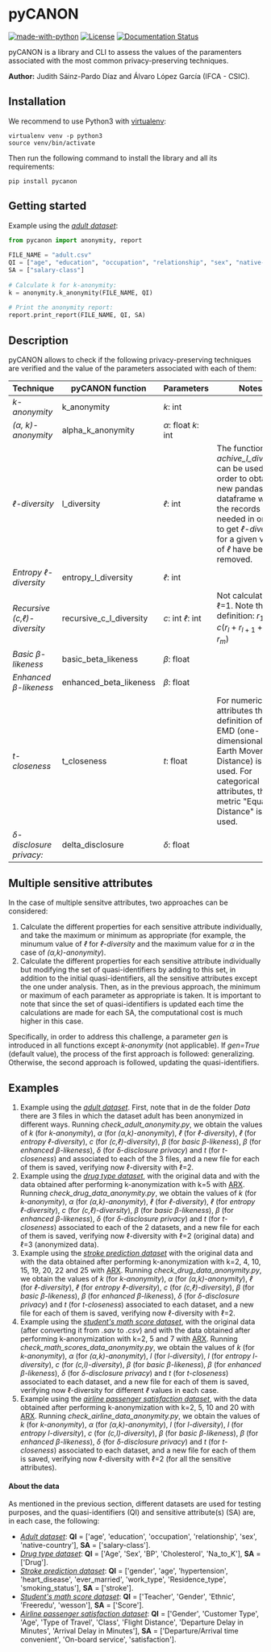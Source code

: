 # pyCANON

[![made-with-python](https://img.shields.io/badge/Made%20with-Python-1f425f.svg)](https://www.python.org/)
[![License](https://img.shields.io/badge/License-Apache_2.0-blue.svg)](https://gitlab.ifca.es/sainzj/check-anonymity/-/blob/main/LICENSE)
[![Documentation Status](https://readthedocs.org/projects/pycanon/badge/?version=latest)](https://pycanon.readthedocs.io/en/latest/?badge=latest)

pyCANON is a library and CLI to assess the values of the paramenters associated
with the most common privacy-preserving techniques.

**Author:** Judith Sáinz-Pardo Díaz and Álvaro López García (IFCA - CSIC).

## Installation

We recommend to use Python3 with [virtualenv](https://virtualenv.pypa.io/en/latest/):

    virtualenv venv -p python3
    source venv/bin/activate

Then run the following command to install the library and all its requirements:

    pip install pycanon

## Getting started

Example using the [_adult dataset_](https://archive.ics.uci.edu/ml/datasets/adult):
```python
from pycanon import anonymity, report
   
FILE_NAME = "adult.csv"
QI = ["age", "education", "occupation", "relationship", "sex", "native-country"]
SA = ["salary-class"]
   
# Calculate k for k-anonymity:
k = anonymity.k_anonymity(FILE_NAME, QI)
   
# Print the anonymity report:
report.print_report(FILE_NAME, QI, SA)
```

## Description

pyCANON allows to check if the following privacy-preserving techniques are
verified and the value of the parameters associated with each of them:

| Technique                   | pyCANON function           | Parameters          | Notes                                                                                                                                                                                      |
|-----------------------------|----------------------------|---------------------|--------------------------------------------------------------------------------------------------------------------------------------------------------------------------------------------|
| _k-anonymity_                 | k_anonymity                | _k_: int            |                                                                                                                                                                                            |
| _(α, k)-anonymity_            | alpha_k_anonymity          | _α_: float _k_: int |                                                                                                                                                                                            |
| _ℓ-diversity_                 | l_diversity                | _ℓ_: int            | The function _achive_l_diversity_ can be used in order to obtain a new pandas dataframe where the records needed in order to get _ℓ-diversity_ for a given value of _ℓ_ have been removed. |
| _Entropy ℓ-diversity_         | entropy_l_diversity        | _ℓ_: int            |                                                                                                                                                                                            |
| _Recursive (c,ℓ)-diversity_   | recursive_c_l_diversity    | _c_: int _ℓ_: int   | Not calculated if ℓ=1. Note that, by definition: $` r_{1} < c(r_{l}+r_{l+1}+...+r_{m}) `$                                                                                                  |
| _Basic β-likeness_            | basic_beta_likeness       | _β_: float          |                                                                                                                                                                                            |
| _Enhanced β-likeness_         | enhanced_beta_likeness    | _β_: float          |                                                                                                                                                                                            |
| _t-closeness_                 | t_closeness      | _t_: float          | For numerical attributes the definition of the EMD (one-dimensional Earth Mover’s Distance) is used.  For categorical attributes, the metric "Equal Distance" is used.                     |
| _δ-disclosure privacy:_ | delta_disclosure | _δ_: float          |                                                                                                                                                                                            |

## Multiple sensitive attributes

In the case of multiple sensitve attributes, two approaches can be considered:
1. Calculate the different properties for each sensitive attribute individually, and take the maximum or minimum as appropriate (for example, the minumum value of _ℓ_ for _ℓ-diversity_ and the maximum value for _α_ in the case of _(α,k)-anonymity_).
2. Calculate the different properties for each sensitive attribute individually but modifying the set of quasi-identifiers by adding to this set, in addition to the initial quasi-identifiers, all the sensitive attributes except the one under analysis. Then, as in the previous approach, the minimum or maximum of each parameter as appropriate is taken. It is important to note that since the set of quasi-identifiers is updated each time the calculations are made for each SA, the computational cost is much higher in this case.

Specifically, in order to address this challenge, a parameter _gen_ is introduced in all functions except _k-anonymity_ (not applicable). If _gen=True_ (default value), the process of the first approach is followed: generalizing. Otherwise, the second approach is followed, updating the quasi-identifiers.


## Examples
1. Example using the [_adult dataset_](https://archive.ics.uci.edu/ml/datasets/adult). First, note that in de the folder _Data_ there are 3 files in which the dataset adult has been anonymized in different ways. Running _check_adult_anonymity.py_, we obtain the values of _k_ (for _k-anonymity_), _α_ (for _(α,k)-anonymity_), _ℓ_ (for _ℓ-diversity_), _ℓ_ (for _entropy ℓ-diversity_), _c_ (for _(c,ℓ)-diversity_), _β_ (for _basic β-likeness_), _β_ (for _enhanced β-likeness_), _δ_ (for _δ-disclosure privacy_) and _t_ (for _t-closeness_) and associated to each of the 3 files, and a new file for each of them is saved, verifying now ℓ-diversity with ℓ=2.
2. Example using the [_drug type dataset_](https://www.kaggle.com/datasets/prathamtripathi/drug-classification), with the original data and with the data obtained after performing k-anonymization with k=5 with [ARX](https://arx.deidentifier.org/). Running _check_drug_data_anonymity.py_, we obtain the values of _k_ (for _k-anonymity_), _α_ (for _(α,k)-anonymity_), _ℓ_ (for _ℓ-diversity_), _ℓ_ (for _entropy ℓ-diversity_), _c_ (for _(c,ℓ)-diversity_), _β_ (for _basic β-likeness_), _β_ (for _enhanced β-likeness_), _δ_ (for _δ-disclosure privacy_) and _t_ (for _t-closeness_) associated to each of the 2 datasets, and a new file for each of them is saved, verifying now ℓ-diversity with ℓ=2 (original data) and ℓ=3 (anonymized data).
3. Example using the [_stroke prediction dataset_](https://www.kaggle.com/datasets/fedesoriano/stroke-prediction-dataset) with the original data and with the data obtained after performing k-anonymization with k=2, 4, 10, 15, 19, 20, 22 and 25 with [ARX](https://arx.deidentifier.org/). Running _check_drug_data_anonymity.py_, we obtain the values of _k_ (for _k-anonymity_), _α_ (for _(α,k)-anonymity_), _ℓ_ (for _ℓ-diversity_), _ℓ_ (for _entropy ℓ-diversity_), _c_ (for _(c,ℓ)-diversity_), _β_ (for _basic β-likeness_), _β_ (for _enhanced β-likeness_), _δ_ (for _δ-disclosure privacy_) and _t_ (for _t-closeness_) associated to each dataset, and a new file for each of them is saved, verifying now ℓ-diversity with ℓ=2.
4. Example using the [_student's math score dataset_](https://www.kaggle.com/datasets/soumyadiptadas/students-math-score-for-different-teaching-style), with the original data (after converting it from _.sav_ to _.csv_) and with the data obtained after performing k-anonymization with k=2, 5 and 7 with [ARX](https://arx.deidentifier.org/). Running _check_math_scores_data_anonymity.py_, we obtain the values of _k_ (for _k-anonymity_), _α_ (for _(α,k)-anonymity_), _l_ (for _l-diversity_), _l_ (for _entropy l-diversity_), _c_ (for _(c,l)-diversity_), _β_ (for _basic β-likeness_), _β_ (for _enhanced β-likeness_), _δ_ (for _δ-disclosure privacy_) and _t_ (for _t-closeness_) associated to each dataset, and a new file for each of them is saved, verifying now ℓ-diversity for different _ℓ_ values in each case.
5.  Example using the [_airline passenger satisfaction dataset_](https://www.kaggle.com/datasets/teejmahal20/airline-passenger-satisfaction?select=test.csv), with the data obtained after performing k-anonymization with k=2, 5, 10 and 20 with [ARX](https://arx.deidentifier.org/). Running _check_airline_data_anonymity.py_, we obtain the values of _k_ (for _k-anonymity_), _α_ (for _(α,k)-anonymity_), _l_ (for _l-diversity_), _l_ (for _entropy l-diversity_), _c_ (for _(c,l)-diversity_), _β_ (for _basic β-likeness_), _β_ (for _enhanced β-likeness_), _δ_ (for _δ-disclosure privacy_) and _t_ (for _t-closeness_) associated to each dataset, and a new file for each of them is saved, verifying now ℓ-diversity with ℓ=2 (for all the sensitive attributes).

#### About the data
As mentioned in the previous section, different datasets are used for testing purposes, and the quasi-identifiers (QI) and sensitive attribute(s) (SA) are, in each case, the following:
- [_Adult dataset_](https://archive.ics.uci.edu/ml/datasets/adult): **QI** = ['age', 'education', 'occupation', 'relationship', 'sex', 'native-country'], **SA** = ['salary-class'].
- [_Drug type dataset_](https://www.kaggle.com/datasets/prathamtripathi/drug-classification): **QI** = ['Age', 'Sex', 'BP', 'Cholesterol', 'Na_to_K'], **SA** = ['Drug'].
- [_Stroke prediction dataset_](https://www.kaggle.com/datasets/fedesoriano/stroke-prediction-dataset): **QI** = ['gender', 'age', 'hypertension', 'heart_disease', 'ever_married', 'work_type', 'Residence_type', 'smoking_status'], **SA** = ['stroke'].
- [_Student's math score dataset_](https://www.kaggle.com/datasets/soumyadiptadas/students-math-score-for-different-teaching-style): **QI** = ['Teacher', 'Gender', 'Ethnic', 'Freeredu', 'wesson'], **SA** = ['Score'].
- [_Airline passenger satisfaction dataset_](https://www.kaggle.com/datasets/teejmahal20/airline-passenger-satisfaction?select=test.csv): **QI** = ['Gender', 'Customer Type', 'Age', 'Type of Travel', 'Class', 'Flight Distance', 'Departure Delay in Minutes', 'Arrival Delay in Minutes'], **SA** = ['Departure/Arrival time convenient', 'On-board service', 'satisfaction'].

